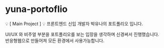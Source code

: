 # yuna-portoflio

💡 [ Main Project ] 💡 프론트엔드 신입 개발자 박유나의 포트폴리오 입니다.

UI/UX 와 비주얼 부분을 포트폴리오를 보는 입장을 생각하며 신경써서 진행했습니다. 반응형웹으로 만들어져 모든 환경에서 사용가능합니다.

